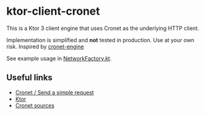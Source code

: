 # ktor-client-cronet

This is a Ktor 3 client engine that uses Cronet as the underlying HTTP client.

Implementation is simplified and **not** tested in production.
Use at your own risk.
Inspired by [cronet-engine](https://github.com/niusounds/cronet-engine)

See example usage in [NetworkFactory.kt](app/src/main/java/com/github/ruggedbl/ktor/client/cronet/NetworkFactory.kt).

## Useful links
- [Cronet / Send a simple request](https://developer.android.com/develop/connectivity/cronet/start)
- [Ktor](https://github.com/ktorio/ktor)
- [Cronet sources](https://source.chromium.org/chromium/chromium/src/+/main:components/cronet/android/java/src/org/chromium/net/impl/CronetEngineBuilderImpl.java)
